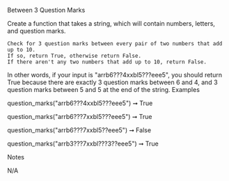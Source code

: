 
Between 3 Question Marks

Create a function that takes a string, which will contain numbers, letters, and question marks.

    Check for 3 question marks between every pair of two numbers that add up to 10.
    If so, return True, otherwise return False.
    If there aren't any two numbers that add up to 10, return False.

In other words, if your input is "arrb6???4xxbl5???eee5", you should return True because there are exactly 3 question marks between 6 and 4, and 3 question marks between 5 and 5 at the end of the string.
Examples

question_marks("arrb6???4xxbl5???eee5") ➞ True

question_marks("arrb6???7xxbl5???eee5") ➞ True

question_marks("arrb6???7xxbl5??eee5") ➞ False

question_marks("arrb3???7xxbl???3??eee5") ➞ True

Notes

N/A
